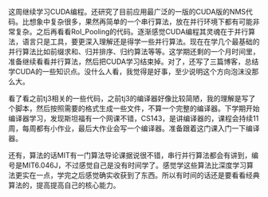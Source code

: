 这周继续学习CUDA编程。还研究了目前应用最广泛的一版的CUDA版的NMS代码。比想象中复杂很多，果然再简单的一个串行算法，放在并行环境下都有可能非常复杂。之后再看看RoI_Pooling的代码。逐渐感觉CUDA编程其灵魂在于并行算法，语言只是工具，要更深入理解还是得学一些并行算法。现在在学几个最基础的并行算法比如前缀求和、归并排序、归约算法等等。这学期还剩的一个月时间里，准备继续看看并行算法，然后把CUDA学习结束掉。对了，还写了三篇博客，总结学CUDA的一些知识点。没什么人看，我觉得是好事，至少说明这个方向泡沫没那么大。

看了看之前tj3相关的一些代码，之前tj3的编译器好像比较简陋，我的理解是写了个脚本，然后按照需要的格式生成一些文件，不算一个完整的编译器。下学期开始编译器学习，发现斯坦福有一个网课不错，CS143，是讲编译器的，课程会持续11周，每周都有小作业，最后大作业会写一个编译器。准备跟着这门课入门一下编译器。

还有，算法的话MIT有一门算法导论课据说很不错，串行并行算法都会有讲到，编号是MIT6.046J，不过感觉自己是没有时间学了。感觉学这些算法比深度学习算法更实在一点，学完之后感觉确实收获到了东西。所以有时间的话还是要看看经典算法的，提高提高自己的核心能力。


